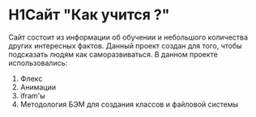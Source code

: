 # H1**Сайт "Как учится ?"**
Сайт состоит из информации об обучении и небольшого количества других интересных фактов.
Данный проект создан для того, чтобы подсказать людям как саморазвиваться.
В данном проекте использовались:
1. Флекс
2. Анимации
3. ifram'ы
4. Методология БЭМ для создания классов и файловой системы

